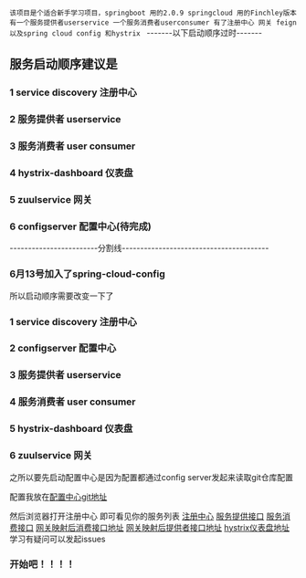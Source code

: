 `该项目是个适合新手学习项目，springboot 用的2.0.9 springcloud 用的Finchley版本
有一个服务提供者userservice 一个服务消费者userconsumer 有了注册中心 网关 feign 以及spring cloud config 和hystrix
`
-------以下启动顺序过时-------
## 服务启动顺序建议是
### 1 service discovery 注册中心
### 2 服务提供者 userservice
### 3 服务消费者 user consumer
### 4 hystrix-dashboard 仪表盘
### 5 zuulservice 网关
### 6 configserver 配置中心(待完成)


------------------------分割线----------------------------------------

### 6月13号加入了spring-cloud-config
所以启动顺序需要改变一下了

### 1 service discovery 注册中心
### 2 configserver 配置中心
### 3 服务提供者 userservice
### 4 服务消费者 user consumer
### 5 hystrix-dashboard 仪表盘
### 6 zuulservice 网关
之所以要先启动配置中心是因为配置都通过config server发起来读取git仓库配置

配置我放在[配置中心git地址](https://github.com/Watsonzhang/config-sample)


然后浏览器打开注册中心 即可看见你的服务列表
[注册中心](http://localhost:8260) 
[服务提供接口](http://192.168.3.144:2000/user/1)
[服务消费接口](http://192.168.3.144:7000/consumer/1)
[网关映射后消费接口地址](http://192.168.3.144:8888/consumer/consumer/1)
[网关映射后提供者接口地址](http://192.168.3.144:8888/user/user/1)
[hystrix仪表盘地址](http://192.168.3.144:9999/hystrix)
学习有疑问可以发起issues
### 开始吧！！！！